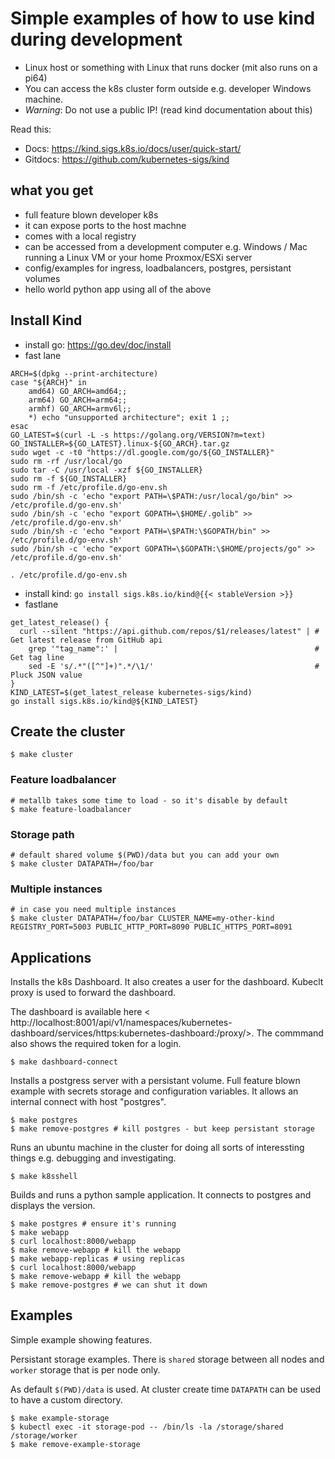 # Simple examples of how to use kind during development

- Linux host or something with Linux that runs docker (mit also runs on a pi64)
- You can access the k8s cluster form outside e.g. developer Windows machine.
- *Warning*: Do not use a public IP! (read kind documentation about this)

Read this:

- Docs: <https://kind.sigs.k8s.io/docs/user/quick-start/>
- Gitdocs: <https://github.com/kubernetes-sigs/kind>


## what you get

- full feature blown developer k8s
- it can expose ports to the host machne
- comes with a local registry
- can be accessed from a development computer e.g. Windows / Mac running a Linux VM or your home Proxmox/ESXi server
- config/examples for ingress, loadbalancers, postgres, persistant volumes
- hello world python app using all of the above

## Install Kind

- install go: https://go.dev/doc/install
- fast lane
```
ARCH=$(dpkg --print-architecture)
case "${ARCH}" in
	amd64) GO_ARCH=amd64;;
	arm64) GO_ARCH=arm64;;
	armhf) GO_ARCH=armv6l;;
	*) echo "unsupported architecture"; exit 1 ;;
esac
GO_LATEST=$(curl -L -s https://golang.org/VERSION?m=text)
GO_INSTALLER=${GO_LATEST}.linux-${GO_ARCH}.tar.gz
sudo wget -c -t0 "https://dl.google.com/go/${GO_INSTALLER}"
sudo rm -rf /usr/local/go
sudo tar -C /usr/local -xzf ${GO_INSTALLER}
sudo rm -f ${GO_INSTALLER}
sudo rm -f /etc/profile.d/go-env.sh
sudo /bin/sh -c 'echo "export PATH=\$PATH:/usr/local/go/bin" >> /etc/profile.d/go-env.sh'
sudo /bin/sh -c 'echo "export GOPATH=\$HOME/.golib" >> /etc/profile.d/go-env.sh'
sudo /bin/sh -c 'echo "export PATH=\$PATH:\$GOPATH/bin" >> /etc/profile.d/go-env.sh'
sudo /bin/sh -c 'echo "export GOPATH=\$GOPATH:\$HOME/projects/go" >> /etc/profile.d/go-env.sh'

. /etc/profile.d/go-env.sh
```
- install kind: `go install sigs.k8s.io/kind@{{< stableVersion >}}`
- fastlane
```
get_latest_release() {
  curl --silent "https://api.github.com/repos/$1/releases/latest" | # Get latest release from GitHub api
    grep '"tag_name":' |                                            # Get tag line
    sed -E 's/.*"([^"]+)".*/\1/'                                    # Pluck JSON value
}
KIND_LATEST=$(get_latest_release kubernetes-sigs/kind)
go install sigs.k8s.io/kind@${KIND_LATEST}
```

## Create the cluster

```
$ make cluster
```

### Feature loadbalancer

```
# metallb takes some time to load - so it's disable by default
$ make feature-loadbalancer
```

### Storage path

```
# default shared volume $(PWD)/data but you can add your own
$ make cluster DATAPATH=/foo/bar
```

### Multiple instances

```
# in case you need multiple instances
$ make cluster DATAPATH=/foo/bar CLUSTER_NAME=my-other-kind REGISTRY_PORT=5003 PUBLIC_HTTP_PORT=8090 PUBLIC_HTTPS_PORT=8091
```

## Applications

Installs the k8s Dashboard. It also creates a user for the dashboard. Kubeclt proxy is used to forward the dashboard.

The dashboard is available here < http://localhost:8001/api/v1/namespaces/kubernetes-dashboard/services/https:kubernetes-dashboard:/proxy/>. The commmand also shows the required token for a login.

```
$ make dashboard-connect
```

Installs a postgress server with a persistant volume. Full feature blown example with secrets storage and configuration variables. It allows an internal connect with host "postgres".

```
$ make postgres
$ make remove-postgres # kill postgres - but keep persistant storage
```

Runs an ubuntu machine in the cluster for doing all sorts of interessting things e.g. debugging and investigating.

```
$ make k8sshell
```

Builds and runs a python sample application. It connects to postgres and displays the version.

```
$ make postgres # ensure it's running
$ make webapp
$ curl localhost:8000/webapp
$ make remove-webapp # kill the webapp
$ make webapp-replicas # using replicas
$ curl localhost:8000/webapp
$ make remove-webapp # kill the webapp
$ make remove-postgres # we can shut it down
```

## Examples

Simple example showing features.

Persistant storage examples. There is `shared` storage between all nodes and `worker` storage that is per node only.

As default `$(PWD)/data` is used. At cluster create time `DATAPATH` can be used to have a custom directory.

```
$ make example-storage
$ kubectl exec -it storage-pod -- /bin/ls -la /storage/shared /storage/worker
$ make remove-example-storage
```